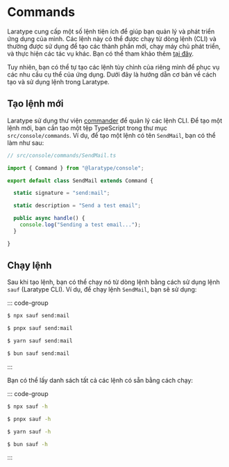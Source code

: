 # Commands

Laratype cung cấp một số lệnh tiện ích để giúp bạn quản lý và phát triển ứng dụng của mình. Các lệnh này có thể được chạy từ dòng lệnh (CLI) và thường được sử dụng để tạo các thành phần mới, chạy máy chủ phát triển, và thực hiện các tác vụ khác. Bạn có thể tham khảo thêm [tại đây](/vi/getting-started/sauf/introduction.md).

Tuy nhiên, bạn có thể tự tạo các lệnh tùy chỉnh của riêng mình để phục vụ các nhu cầu cụ thể của ứng dụng. Dưới đây là hướng dẫn cơ bản về cách tạo và sử dụng lệnh trong Laratype.

## Tạo lệnh mới

Laratype sử dụng thư viện [commander](https://github.com/tj/commander.js) để quản lý các lệnh CLI. Để tạo một lệnh mới, bạn cần tạo một tệp TypeScript trong thư mục `src/console/commands`. Ví dụ, để tạo một lệnh có tên `SendMail`, bạn có thể làm như sau:

```typescript
// src/console/commands/SendMail.ts

import { Command } from "@laratype/console";

export default class SendMail extends Command {

  static signature = "send:mail";

  static description = "Send a test email";

  public async handle() {
    console.log("Sending a test email...");
  }

}

```

## Chạy lệnh

Sau khi tạo lệnh, bạn có thể chạy nó từ dòng lệnh bằng cách sử dụng lệnh `sauf` (Laratype CLI). Ví dụ, để chạy lệnh `SendMail`, bạn sẽ sử dụng:

::: code-group

```sh [npm]
$ npx sauf send:mail
```

```sh [pnpm]
$ pnpx sauf send:mail
```

```sh [yarn]
$ yarn sauf send:mail
```

```sh [bun]
$ bun sauf send:mail
```

:::

Bạn có thể lấy danh sách tất cả các lệnh có sẵn bằng cách chạy:

::: code-group

```sh [npm]
$ npx sauf -h
```

```sh [pnpm]
$ pnpx sauf -h
```

```sh [yarn]
$ yarn sauf -h
```

```sh [bun]
$ bun sauf -h
```

:::